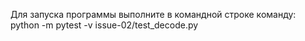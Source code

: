 Для запуска программы выполните в командной строке команду:
python -m pytest -v issue-02/test_decode.py
